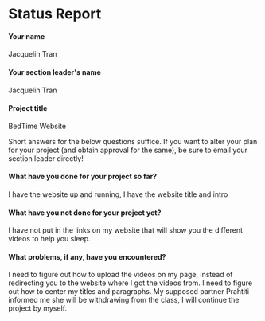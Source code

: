 # Status Report

#### Your name

Jacquelin Tran

#### Your section leader's name

Jacquelin Tran

#### Project title


BedTime Website

Short answers for the below questions suffice. If you want to alter your plan for your project (and obtain approval for the same), be sure to email your section leader directly!

#### What have you done for your project so far?

I have the website up and running, I have the website title and intro

#### What have you not done for your project yet?

I have not put in the links on my website that will show you the different videos to help you sleep.

#### What problems, if any, have you encountered?

I need to figure out how to upload the videos on my page, instead of redirecting you to the website where I got the videos from. I need to figure out how to center my titles and paragraphs. My supposed partner Prahtiti informed me she will be withdrawing from the class, I will continue the project by myself. 

